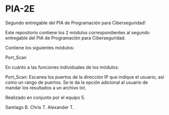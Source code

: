 # PIA-2E
Segundo entregable del PIA de Programación para Ciberseguridad!

Este repositorio contiene los 2 módulos correspondientes al segundo entregable del PIA de Programación para Ciberseguridad.

Contiene los siguientes módulos:

Port_Scan


En cuánto a las funciones individuales de los módulos:

Port_Scan: Escanea los puertos de la dirección IP que indique el usuario, así como un rango de puertos. Se le da la opción adicional al usuario de mandar los resultados a un archivo txt.

Realizado en conjunto por el equipo 5.

Santiago B.
Chris T.
Alexander T.
